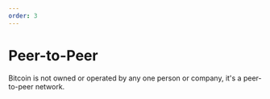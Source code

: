 ```yaml
---
order: 3
---
```


# Peer-to-Peer

Bitcoin is not owned or operated by any one person or company, it's a peer-to-peer network.